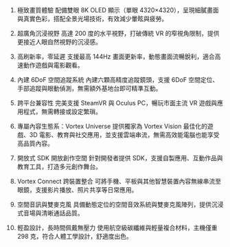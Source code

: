 1. 極致畫質體驗
配備雙眼 8K OLED 顯示（單眼 4320×4320），呈現細膩畫面與真實色彩，搭配全景光場技術，有效減少暈眩與疲勞。

2. 超廣角沉浸視野
高達 200 度的水平視野，打破傳統 VR 的窄視角限制，提供更接近人眼自然視野的沉浸感。

3. 高刷新率，零延遲
支援最高 144Hz 畫面更新率，動態畫面流暢銳利，適合高速動作遊戲與電影觀看。

4. 內建 6DoF 空間追蹤系統
內建六顆高精度追蹤鏡頭，支援 6DoF 空間定位、手部追蹤與眼動偵測，無需額外基地台即可精準互動。

5. 跨平台兼容性
完美支援 SteamVR 與 Oculus PC，暢玩市面主流 VR 遊戲與應用程式，無需轉接或設定繁瑣。

6. 專屬內容生態系：Vortex Universe
提供獨家為 Vortex Vision 最佳化的遊戲、3D 電影、教育與社交應用，並支援雲端串流，無需高效能電腦也能享受高品質內容。

7. 開放式 SDK 開放創作空間
針對開發者提供 SDK，支援自製應用、互動作品與教育工具，打造多元創作舞台。

8. Vortex Connect 跨裝置整合
可將手機、平板與其他智慧裝置內容無線串流至眼鏡，支援影片播放、照片共享等日常應用。

9. 空間音訊與雙麥克風
具備動態定位的空間音效系統與雙麥克風陣列，提供沉浸式音場與清晰通話品質。

10. 輕盈設計，長時間佩戴無壓力
使用航空級碳纖維與輕量複合材料，主機僅重 298 克，符合人體工學設計，舒適度出色。

